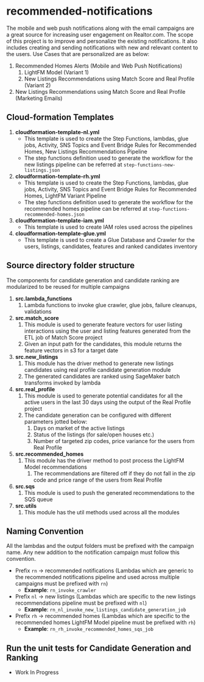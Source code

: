 # recommended-notifications

The mobile and web push notifications along with the email campaigns are a great source for increasing user engagement on Realtor.com. The scope of this project is to improve and personalize the existing notifications. It also includes creating and sending notifications with new and relevant content to the users.
Use Cases that are personalized are as below:

1. Recommended Homes Alerts (Mobile and Web Push Notifications)
    1. LightFM Model (Variant 1)
    1. New Listings Recommendations using Match Score and Real Profile (Variant 2)
1. New Listings Recommendations using Match Score and Real Profile (Marketing Emails)

## Cloud-formation Templates
1. **cloudformation-template-nl.yml**
    * This template is used to create the Step Functions, lambdas, glue jobs, Activity, SNS Topics and Event Bridge Rules for Recommended Homes, New Listings Recommendations Pipeline
    * The step functions definition used to generate the workflow for the new listings pipeline can be referred at `step-functions-new-listings.json`
1. **cloudformation-template-rh.yml**
    * This template is used to create the Step Functions, lambdas, glue jobs, Activity, SNS Topics and Event Bridge Rules for Recommended Homes, LightFM Variant Pipeline
    * The step functions definition used to generate the workflow for the recommended homes pipeline can be referred at `step-functions-recommended-homes.json`
1. **cloudformation-template-iam.yml**
    * This template is used to create IAM roles used across the pipelines
1. **cloudformation-template-glue.yml**
    * This template is used to create a Glue Database and Crawler for the users, listings, candidates, features and ranked candidates inventory


## Source directory folder structure
The components for candidate generation and candidate ranking are modularized to be reused for multiple campaigns

1. **src.lambda_functions**
    1. Lambda functions to invoke glue crawler, glue jobs, failure cleanups, validations 
1. **src.match_score**
    1. This module is used to generate feature vectors for user listing interactions using the user and listing features generated from the ETL job of Match Score project
    1. Given an input path for the candidates, this module returns the feature vectors in s3 for a target date
1. **src.new_listings**
    1. This module has the driver method to generate new listings candidates using real profile candidate generation module
    1. The generated candidates are ranked using SageMaker batch transforms invoked by lambda
1. **src.real_profile**
    1. This module is used to generate potential candidates for all the active users in the last 30 days using the output of the Real Profile project
    1. The candidate generation can be configured with different parameters jotted below:
        1. Days on market of the active listings
        1. Status of the listings (for sale/open houses etc.)
        1. Number of targeted zip codes, price variance for the users from Real Profile
1. **src.recommended_homes**
    1. This module has the driver method to post process the LightFM Model recommendations
        1. The recommendations are filtered off if they do not fall in the zip code and price range of the users from Real Profile
1. **src.sqs**
    1. This module is used to push the generated recommendations to the SQS queue
1. **src.utils**
    1. This module has the util methods used across all the modules

## Naming Convention
All the lambdas and the output folders must be prefixed with the campaign name. Any new addition to the notification campaign must follow this convention.
* Prefix `rn` &rarr; recommended notifications (Lambdas which are generic to the recommended notifications pipeline and used across multiple campaigns must be prefixed with `rn`)
    * **Example**: `rn_invoke_crawler`
* Prefix `nl` &rarr; new listings (Lambdas which are specific to the new listings recommendations pipeline must be prefixed with `nl`)
    * **Example**: `rn_nl_invoke_new_listings_candidate_generation_job`
* Prefix `rh` &rarr; recommended homes (Lambdas which are specific to the recommended homes LightFM Model pipeline must be prefixed with `rh`)
    * **Example**: `rn_rh_invoke_recommended_homes_sqs_job`


## Run the unit tests for Candidate Generation and Ranking
* Work In Progress
